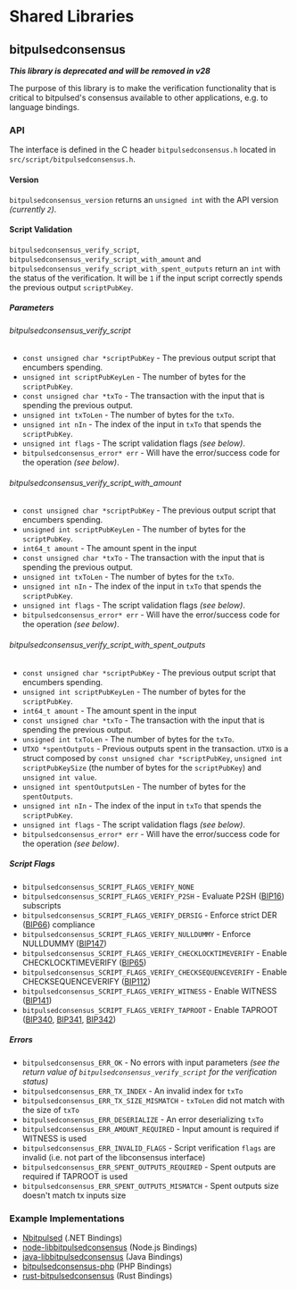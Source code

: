 Shared Libraries
================

## bitpulsedconsensus
***This library is deprecated and will be removed in v28***

The purpose of this library is to make the verification functionality that is critical to bitpulsed's consensus available to other applications, e.g. to language bindings.

### API

The interface is defined in the C header `bitpulsedconsensus.h` located in `src/script/bitpulsedconsensus.h`.

#### Version

`bitpulsedconsensus_version` returns an `unsigned int` with the API version *(currently `2`)*.

#### Script Validation

`bitpulsedconsensus_verify_script`, `bitpulsedconsensus_verify_script_with_amount` and `bitpulsedconsensus_verify_script_with_spent_outputs` return an `int` with the status of the verification. It will be `1` if the input script correctly spends the previous output `scriptPubKey`.

##### Parameters
###### bitpulsedconsensus_verify_script
- `const unsigned char *scriptPubKey` - The previous output script that encumbers spending.
- `unsigned int scriptPubKeyLen` - The number of bytes for the `scriptPubKey`.
- `const unsigned char *txTo` - The transaction with the input that is spending the previous output.
- `unsigned int txToLen` - The number of bytes for the `txTo`.
- `unsigned int nIn` - The index of the input in `txTo` that spends the `scriptPubKey`.
- `unsigned int flags` - The script validation flags *(see below)*.
- `bitpulsedconsensus_error* err` - Will have the error/success code for the operation *(see below)*.

###### bitpulsedconsensus_verify_script_with_amount
- `const unsigned char *scriptPubKey` - The previous output script that encumbers spending.
- `unsigned int scriptPubKeyLen` - The number of bytes for the `scriptPubKey`.
- `int64_t amount` - The amount spent in the input
- `const unsigned char *txTo` - The transaction with the input that is spending the previous output.
- `unsigned int txToLen` - The number of bytes for the `txTo`.
- `unsigned int nIn` - The index of the input in `txTo` that spends the `scriptPubKey`.
- `unsigned int flags` - The script validation flags *(see below)*.
- `bitpulsedconsensus_error* err` - Will have the error/success code for the operation *(see below)*.

###### bitpulsedconsensus_verify_script_with_spent_outputs
- `const unsigned char *scriptPubKey` - The previous output script that encumbers spending.
- `unsigned int scriptPubKeyLen` - The number of bytes for the `scriptPubKey`.
- `int64_t amount` - The amount spent in the input
- `const unsigned char *txTo` - The transaction with the input that is spending the previous output.
- `unsigned int txToLen` - The number of bytes for the `txTo`.
- `UTXO *spentOutputs` - Previous outputs spent in the transaction. `UTXO` is a struct composed by `const unsigned char *scriptPubKey`, `unsigned int scriptPubKeySize` (the number of bytes for the `scriptPubKey`) and `unsigned int value`.
- `unsigned int spentOutputsLen` - The number of bytes for the `spentOutputs`.
- `unsigned int nIn` - The index of the input in `txTo` that spends the `scriptPubKey`.
- `unsigned int flags` - The script validation flags *(see below)*.
- `bitpulsedconsensus_error* err` - Will have the error/success code for the operation *(see below)*.

##### Script Flags
- `bitpulsedconsensus_SCRIPT_FLAGS_VERIFY_NONE`
- `bitpulsedconsensus_SCRIPT_FLAGS_VERIFY_P2SH` - Evaluate P2SH ([BIP16](https://github.com/bitcoin/bips/blob/master/bip-0016.mediawiki)) subscripts
- `bitpulsedconsensus_SCRIPT_FLAGS_VERIFY_DERSIG` - Enforce strict DER ([BIP66](https://github.com/bitcoin/bips/blob/master/bip-0066.mediawiki)) compliance
- `bitpulsedconsensus_SCRIPT_FLAGS_VERIFY_NULLDUMMY` - Enforce NULLDUMMY ([BIP147](https://github.com/bitcoin/bips/blob/master/bip-0147.mediawiki))
- `bitpulsedconsensus_SCRIPT_FLAGS_VERIFY_CHECKLOCKTIMEVERIFY` - Enable CHECKLOCKTIMEVERIFY ([BIP65](https://github.com/bitcoin/bips/blob/master/bip-0065.mediawiki))
- `bitpulsedconsensus_SCRIPT_FLAGS_VERIFY_CHECKSEQUENCEVERIFY` - Enable CHECKSEQUENCEVERIFY ([BIP112](https://github.com/bitcoin/bips/blob/master/bip-0112.mediawiki))
- `bitpulsedconsensus_SCRIPT_FLAGS_VERIFY_WITNESS` - Enable WITNESS ([BIP141](https://github.com/bitcoin/bips/blob/master/bip-0141.mediawiki))
- `bitpulsedconsensus_SCRIPT_FLAGS_VERIFY_TAPROOT` - Enable TAPROOT ([BIP340](https://github.com/bitcoin/bips/blob/master/bip-0340.mediawiki), [BIP341](https://github.com/bitcoin/bips/blob/master/bip-0341.mediawiki), [BIP342](https://github.com/bitcoin/bips/blob/master/bip-0342.mediawiki))

##### Errors
- `bitpulsedconsensus_ERR_OK` - No errors with input parameters *(see the return value of `bitpulsedconsensus_verify_script` for the verification status)*
- `bitpulsedconsensus_ERR_TX_INDEX` - An invalid index for `txTo`
- `bitpulsedconsensus_ERR_TX_SIZE_MISMATCH` - `txToLen` did not match with the size of `txTo`
- `bitpulsedconsensus_ERR_DESERIALIZE` - An error deserializing `txTo`
- `bitpulsedconsensus_ERR_AMOUNT_REQUIRED` - Input amount is required if WITNESS is used
- `bitpulsedconsensus_ERR_INVALID_FLAGS` - Script verification `flags` are invalid (i.e. not part of the libconsensus interface)
- `bitpulsedconsensus_ERR_SPENT_OUTPUTS_REQUIRED` - Spent outputs are required if TAPROOT is used
- `bitpulsedconsensus_ERR_SPENT_OUTPUTS_MISMATCH` - Spent outputs size doesn't match tx inputs size

### Example Implementations
- [Nbitpulsed](https://github.com/MetacoSA/Nbitpulsed/blob/5e1055cd7c4186dee4227c344af8892aea54faec/Nbitpulsed/Script.cs#L979-#L1031) (.NET Bindings)
- [node-libbitpulsedconsensus](https://github.com/bitpay/node-libbitpulsedconsensus) (Node.js Bindings)
- [java-libbitpulsedconsensus](https://github.com/dexX7/java-libbitpulsedconsensus) (Java Bindings)
- [bitpulsedconsensus-php](https://github.com/Bit-Wasp/bitpulsedconsensus-php) (PHP Bindings)
- [rust-bitpulsedconsensus](https://github.com/rust-bitpulsed/rust-bitpulsedconsensus) (Rust Bindings)